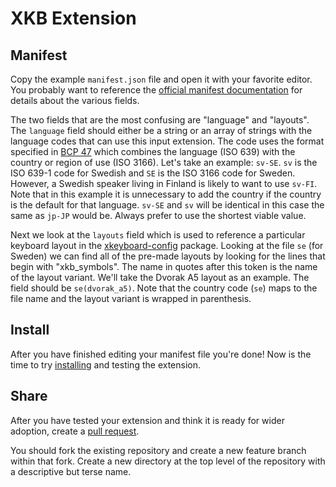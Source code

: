 # XKB Extension

## Manifest

Copy the example `manifest.json` file and open it with your favorite editor. You
probably want to reference the [official manifest
documentation](https://developer.chrome.com/extensions/manifest) for details
about the various fields.

The two fields that are the most confusing are "language" and "layouts". The
`language` field should either be a string or an array of strings with the
language codes that can use this input extension. The code uses the format
specified in [BCP 47](https://tools.ietf.org/html/bcp47) which combines the
language (ISO 639) with the country or region of use (ISO 3166). Let's take an
example: `sv-SE`. `sv` is the ISO 639-1 code for Swedish and `SE` is the ISO
3166 code for Sweden. However, a Swedish speaker living in Finland is likely to
want to use `sv-FI`. Note that in this example it is unnecessary to add the
country if the country is the default for that language. `sv-SE` and `sv` will
be identical in this case the same as `jp-JP` would be. Always prefer to use the
shortest viable value.

Next we look at the `layouts` field which is used to reference a particular
keyboard layout in the
[xkeyboard-config](https://github.com/freedesktop/xkeyboard-config/blob/master/symbols/se)
package. Looking at the file `se` (for Sweden) we can find all of the pre-made
layouts by looking for the lines that begin with "xkb\_symbols". The name in
quotes after this token is the name of the layout variant. We'll take the
Dvorak A5 layout as an example. The field should be `se(dvorak_a5)`. Note that
the country code (`se`) maps to the file name and the layout variant is wrapped
in parenthesis.

## Install

After you have finished editing your manifest file you're done! Now is the time
to try [installing](../../README.md#github) and testing the extension.

## Share

After you have tested your extension and think it is ready for wider adoption,
create a [pull
request](https://docs.github.com/en/github/collaborating-with-issues-and-pull-requests/creating-a-pull-request).

You should fork the existing repository and create a new feature branch within
that fork. Create a new directory at the top level of the repository with a
descriptive but terse name.

